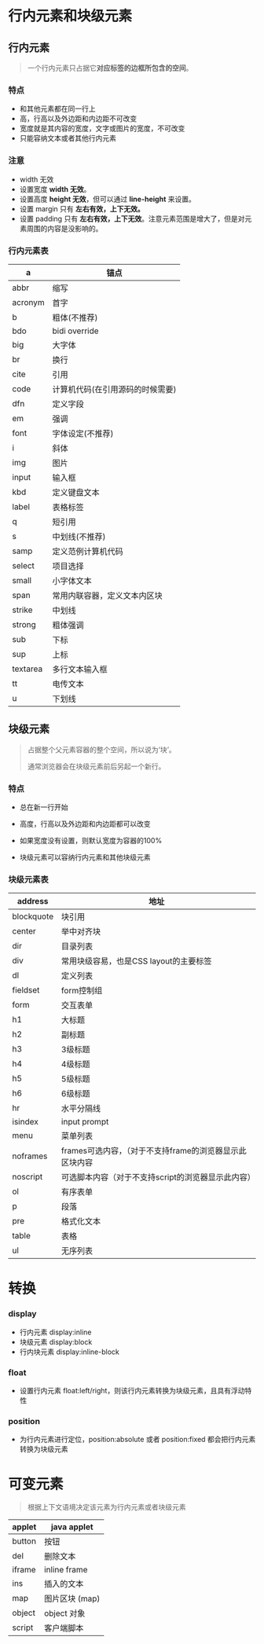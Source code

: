 # 行内元素和块级元素

## 行内元素

> 一个行内元素只占据它**对应标签的边框所包含的空间**。

### 特点

- 和其他元素都在同一行上
- 高，行高以及外边距和内边距不可改变
- 宽度就是其内容的宽度，文字或图片的宽度，不可改变
- 只能容纳文本或者其他行内元素

### 注意

- width 无效
- 设置宽度 **width 无效**。
- 设置高度 **height 无效**，但可以通过 **line-height** 来设置。
- 设置 margin 只有 **左右有效，上下无效。**
- 设置 padding 只有 **左右有效，上下无效**。注意元素范围是增大了，但是对元素周围的内容是没影响的。

### 行内元素表

| a        | 锚点                             |
| -------- | -------------------------------- |
| abbr     | 缩写                             |
| acronym  | 首字                             |
| b        | 粗体(不推荐)                     |
| bdo      | bidi override                    |
| big      | 大字体                           |
| br       | 换行                             |
| cite     | 引用                             |
| code     | 计算机代码(在引用源码的时候需要) |
| dfn      | 定义字段                         |
| em       | 强调                             |
| font     | 字体设定(不推荐)                 |
| i        | 斜体                             |
| img      | 图片                             |
| input    | 输入框                           |
| kbd      | 定义键盘文本                     |
| label    | 表格标签                         |
| q        | 短引用                           |
| s        | 中划线(不推荐)                   |
| samp     | 定义范例计算机代码               |
| select   | 项目选择                         |
| small    | 小字体文本                       |
| span     | 常用内联容器，定义文本内区块     |
| strike   | 中划线                           |
| strong   | 粗体强调                         |
| sub      | 下标                             |
| sup      | 上标                             |
| textarea | 多行文本输入框                   |
| tt       | 电传文本                         |
| u        | 下划线                           |

## 块级元素

> 占据整个父元素容器的整个空间，所以说为‘块’。
>
> 通常浏览器会在块级元素前后另起一个新行。

### 特点

- 总在新一行开始
- 高度，行高以及外边距和内边距都可以改变

- 如果宽度没有设置，则默认宽度为容器的100%
- 块级元素可以容纳行内元素和其他块级元素

### 块级元素表

| address    | 地址                                                    |
| ---------- | ------------------------------------------------------- |
| blockquote | 块引用                                                  |
| center     | 举中对齐块                                              |
| dir        | 目录列表                                                |
| div        | 常用块级容易，也是CSS layout的主要标签                  |
| dl         | 定义列表                                                |
| fieldset   | form控制组                                              |
| form       | 交互表单                                                |
| h1         | 大标题                                                  |
| h2         | 副标题                                                  |
| h3         | 3级标题                                                 |
| h4         | 4级标题                                                 |
| h5         | 5级标题                                                 |
| h6         | 6级标题                                                 |
| hr         | 水平分隔线                                              |
| isindex    | input prompt                                            |
| menu       | 菜单列表                                                |
| noframes   | frames可选内容，（对于不支持frame的浏览器显示此区块内容 |
| noscript   | 可选脚本内容（对于不支持script的浏览器显示此内容）      |
| ol         | 有序表单                                                |
| p          | 段落                                                    |
| pre        | 格式化文本                                              |
| table      | 表格                                                    |
| ul         | 无序列表                                                |

# 转换

### display

- 行内元素 display:inline
- 块级元素 display:block
- 行内块元素 display:inline-block

### float

- 设置行内元素 float:left/right，则该行内元素转换为块级元素，且具有浮动特性

### position

- 为行内元素进行定位，position:absolute 或者 position:fixed 都会把行内元素转换为块级元素

# 可变元素

> 根据上下文语境决定该元素为行内元素或者块级元素

| applet | java applet    |
| ------ | -------------- |
| button | 按钮           |
| del    | 删除文本       |
| iframe | inline frame   |
| ins    | 插入的文本     |
| map    | 图片区块 (map) |
| object | object 对象    |
| script | 客户端脚本     |


